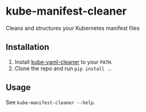 # kube-manifest-cleaner

Cleans and structures your Kubernetes manifest files


## Installation

1. Install [kube-yaml-cleaner](https://github.com/smpio/kube-yaml-cleaner) to your `PATH`.
2. Clone the repo and run `pip install .`.


## Usage

See `kube-manifest-cleaner --help`.

